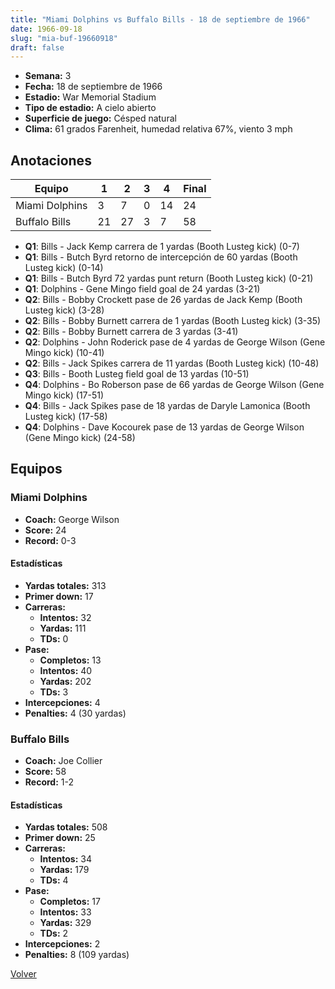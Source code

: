 ```yaml
---
title: "Miami Dolphins vs Buffalo Bills - 18 de septiembre de 1966"
date: 1966-09-18
slug: "mia-buf-19660918"
draft: false
---
```


- **Semana:** 3
- **Fecha:** 18 de septiembre de 1966
- **Estadio:** War Memorial Stadium
- **Tipo de estadio:** A cielo abierto
- **Superficie de juego:** Césped natural
- **Clima:** 61 grados Farenheit, humedad relativa 67%, viento 3 mph





## Anotaciones
| Equipo | 1 | 2 | 3 | 4 | Final |
|--------|---|---|---|---|-------|
| Miami Dolphins  | 3 | 7 | 0 | 14  | 24 |
| Buffalo Bills  | 21 | 27 | 3 | 7  | 58 |
- **Q1**: Bills - Jack Kemp carrera de 1 yardas (Booth Lusteg kick) (0-7)
- **Q1**: Bills - Butch Byrd retorno de intercepción de 60 yardas (Booth Lusteg kick) (0-14)
- **Q1**: Bills - Butch Byrd 72 yardas punt return (Booth Lusteg kick) (0-21)
- **Q1**: Dolphins - Gene Mingo field goal de 24 yardas (3-21)
- **Q2**: Bills - Bobby Crockett pase de 26 yardas de Jack Kemp (Booth Lusteg kick) (3-28)
- **Q2**: Bills - Bobby Burnett carrera de 1 yardas (Booth Lusteg kick) (3-35)
- **Q2**: Bills - Bobby Burnett carrera de 3 yardas (3-41)
- **Q2**: Dolphins - John Roderick pase de 4 yardas de George Wilson (Gene Mingo kick) (10-41)
- **Q2**: Bills - Jack Spikes carrera de 11 yardas (Booth Lusteg kick) (10-48)
- **Q3**: Bills - Booth Lusteg field goal de 13 yardas (10-51)
- **Q4**: Dolphins - Bo Roberson pase de 66 yardas de George Wilson (Gene Mingo kick) (17-51)
- **Q4**: Bills - Jack Spikes pase de 18 yardas de Daryle Lamonica (Booth Lusteg kick) (17-58)
- **Q4**: Dolphins - Dave Kocourek pase de 13 yardas de George Wilson (Gene Mingo kick) (24-58)


## Equipos


### Miami Dolphins
* **Coach:** George Wilson
* **Score:** 24
* **Record:** 0-3
#### Estadísticas
* **Yardas totales:** 313
* **Primer down:** 17
* **Carreras:**
  * **Intentos:** 32
  * **Yardas:** 111
  * **TDs:** 0
* **Pase:**
  * **Completos:** 13
  * **Intentos:** 40
  * **Yardas:** 202
  * **TDs:** 3
* **Intercepciones:** 4
* **Penalties:** 4 (30 yardas)

### Buffalo Bills
* **Coach:** Joe Collier
* **Score:** 58
* **Record:** 1-2
#### Estadísticas
* **Yardas totales:** 508
* **Primer down:** 25
* **Carreras:**
  * **Intentos:** 34
  * **Yardas:** 179
  * **TDs:** 4
* **Pase:**
  * **Completos:** 17
  * **Intentos:** 33
  * **Yardas:** 329
  * **TDs:** 2
* **Intercepciones:** 2
* **Penalties:** 8 (109 yardas)


[Volver](/historia/1966)
